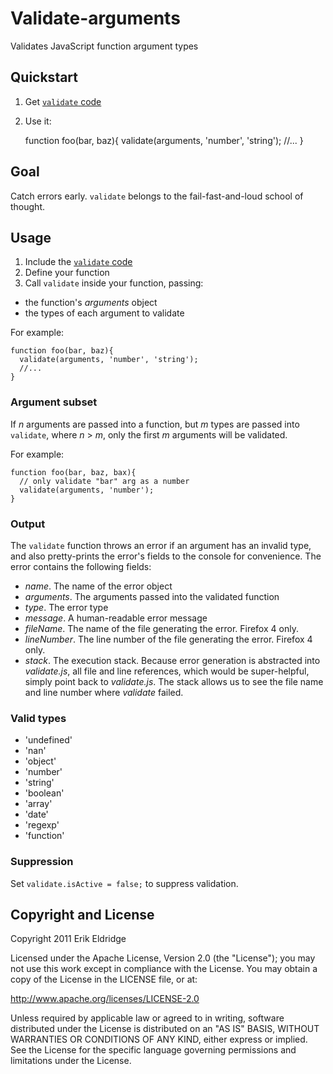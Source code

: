 # Validate-arguments

Validates JavaScript function argument types

## Quickstart

1. Get [`validate` code](https://github.com/erikeldridge/validate-arguments/blob/master/validate.js)
1. Use it:

    function foo(bar, baz){
      validate(arguments, 'number', 'string');
      //...
    }

## Goal

Catch errors early. `validate` belongs to the fail-fast-and-loud school of thought.

## Usage

1. Include the [`validate` code](https://github.com/erikeldridge/validate-arguments/blob/master/validate.js)
1. Define your function
1. Call `validate` inside your function, passing:
  * the function's _arguments_ object
  * the types of each argument to validate

For example:

    function foo(bar, baz){
      validate(arguments, 'number', 'string');
      //...
    }

### Argument subset

If _n_ arguments are passed into a function, but _m_ types are passed into `validate`, where _n_ > _m_, only the first _m_ arguments will be validated.

For example:

    function foo(bar, baz, bax){
      // only validate "bar" arg as a number
      validate(arguments, 'number');
    }

### Output

The `validate` function throws an error if an argument has an invalid type, and also pretty-prints the error's fields to the console for convenience. The error contains the following fields:

* _name_. The name of the error object
* _arguments_. The arguments passed into the validated function
* _type_. The error type
* _message_. A human-readable error message
* _fileName_. The name of the file generating the error. Firefox 4 only.
* _lineNumber_. The line number of the file generating the error. Firefox 4 only.
* _stack_. The execution stack. Because error generation is abstracted into _validate.js_, all file and line references, which would be super-helpful, simply point back to _validate.js_. The stack allows us to see the file name and line number where _validate_ failed.

### Valid types

* 'undefined'
* 'nan'
* 'object'
* 'number'
* 'string'
* 'boolean'
* 'array'
* 'date'
* 'regexp'
* 'function'

### Suppression

Set `validate.isActive = false;` to suppress validation.

## Copyright and License

Copyright 2011 Erik Eldridge

Licensed under the Apache License, Version 2.0 (the "License");
you may not use this work except in compliance with the License.
You may obtain a copy of the License in the LICENSE file, or at:

   http://www.apache.org/licenses/LICENSE-2.0

Unless required by applicable law or agreed to in writing, software
distributed under the License is distributed on an "AS IS" BASIS,
WITHOUT WARRANTIES OR CONDITIONS OF ANY KIND, either express or implied.
See the License for the specific language governing permissions and
limitations under the License.